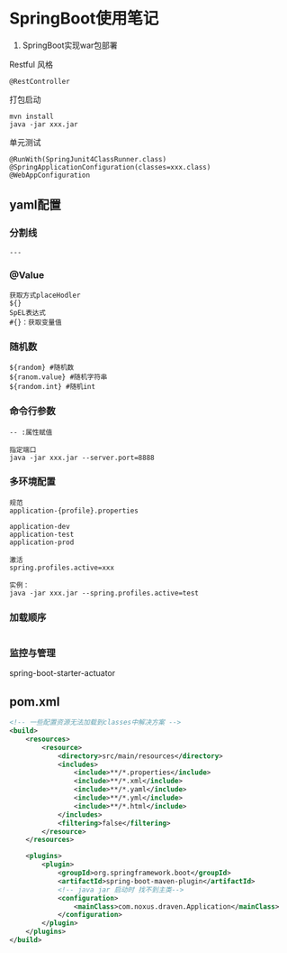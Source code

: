 # SpringBoot使用笔记


1. SpringBoot实现war包部署

Restful 风格

```
@RestController
```

打包启动

```
mvn install
java -jar xxx.jar
```

单元测试

```
@RunWith(SpringJunit4ClassRunner.class)
@SpringApplicationConfiguration(classes=xxx.class)
@WebAppConfiguration
```

## yaml配置

###  分割线

```
---
```

### @Value

```
获取方式placeHodler
${}
SpEL表达式
#{}：获取变量值
```

### 随机数

```
${random} #随机数
${ranom.value} #随机字符串
${random.int} #随机int
```

### 命令行参数

```
-- :属性赋值

指定端口
java -jar xxx.jar --server.port=8888
```

### 多环境配置

```
规范
application-{profile}.properties

application-dev
application-test
application-prod

激活
spring.profiles.active=xxx

实例：
java -jar xxx.jar --spring.profiles.active=test
```

### 加载顺序

```

```

### 监控与管理

spring-boot-starter-actuator

## pom.xml

```xml
<!-- 一些配置资源无法加载到classes中解决方案 -->
<build>
    <resources>
        <resource>
            <directory>src/main/resources</directory>
            <includes>
                <include>**/*.properties</include>
                <include>**/*.xml</include>
                <include>**/*.yaml</include>
                <include>**/*.yml</include>
                <include>**/*.html</include>
            </includes>
            <filtering>false</filtering>
        </resource>
    </resources>

    <plugins>
        <plugin>
            <groupId>org.springframework.boot</groupId>
            <artifactId>spring-boot-maven-plugin</artifactId>
            <!-- java jar 启动时 找不到主类-->
            <configuration>
                <mainClass>com.noxus.draven.Application</mainClass>
            </configuration>
        </plugin>
    </plugins>
</build>
```
